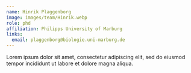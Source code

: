 ```yaml
---
name: Hinrik Plaggenborg
image: images/team/Hinrik.webp
role: phd
affiliation: Philipps University of Marburg
links:
  email: plaggenborg@biologie.uni-marburg.de
---
```


Lorem ipsum dolor sit amet, consectetur adipiscing elit, sed do eiusmod tempor incididunt ut labore et dolore magna aliqua.
